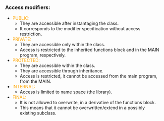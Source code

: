### Access modifiers: 
- <span style="color:orange">PUBLIC:</span> 
    - They are accessible after instantaging the class.
    - It corresponds to the modifier specification without access restriction.
- <span style="color:orange">PRIVATE:</span> 
    - They are accessible only within the class.
    - Access is restricted to the inherited functions block and in the MAIN program, respectively.
- <span style="color:orange">PROTECTED:</span> 
    - They are accessible within the class.
    - They are accessible through inheritance.
    - Access is restricted, it cannot be accessed from the main program, from the MAIN.
- <span style="color:orange">INTERNAL:</span>
    - Access is limited to name space (the library).
- <span style="color:orange">FINAL:</span>
    - It is not allowed to overwrite, in a derivative of the functions block. 
    - This means that it cannot be overwritten/extend in a possibly existing subclass.
